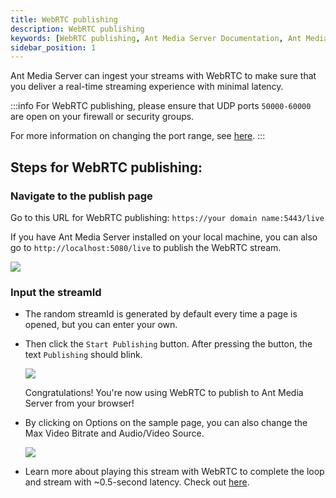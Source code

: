 ```yaml
---
title: WebRTC publishing
description: WebRTC publishing
keywords: [WebRTC publishing, Ant Media Server Documentation, Ant Media Server Tutorials]
sidebar_position: 1
---
```


Ant Media Server can ingest your streams with WebRTC to make sure that you deliver a real-time streaming experience with minimal latency. 

:::info
For WebRTC publishing, please ensure that UDP ports
`50000-60000` are open on your firewall or security groups.

For more information on changing the port range, see [here](https://github.com/orgs/ant-media/discussions/4944).
:::


## Steps for WebRTC publishing:

### Navigate to the publish page

Go to this URL for WebRTC publishing: ```https://your domain name:5443/live```

If you have Ant Media Server installed on your local machine, you can also go to ```http://localhost:5080/live``` to publish the WebRTC stream.

![](@site/static/img/publish-live-stream/WebRTC/WebRTC-publishing/WebRTC-page.png)

### Input the streamId

- The random streamId is generated by default every time a page is opened, but you can enter your own. 
- Then click the ```Start Publishing``` button. After pressing the button, the text ```Publishing``` should blink.
  
  ![](@site/static/img/publish-live-stream/WebRTC/WebRTC-publishing/WebRTC-publish.png)

  Congratulations! You're now using WebRTC to publish to Ant Media Server from your browser!

- By clicking on Options on the sample page, you can also change the Max Video Bitrate and Audio/Video Source.

  ![](@site/static/img/publish-live-stream/WebRTC/WebRTC-publishing/WebRTC-options.png)

- Learn more about playing this stream with WebRTC to complete the loop and stream with ~0.5-second latency. Check out [here](https://antmedia.io/docs/guides/playing-live-stream/webrtc-playback/).
